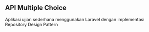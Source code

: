 

## API Multiple Choice 
 
Aplikasi ujian sederhana menggunakan Laravel dengan implementasi Repository Design Pattern

